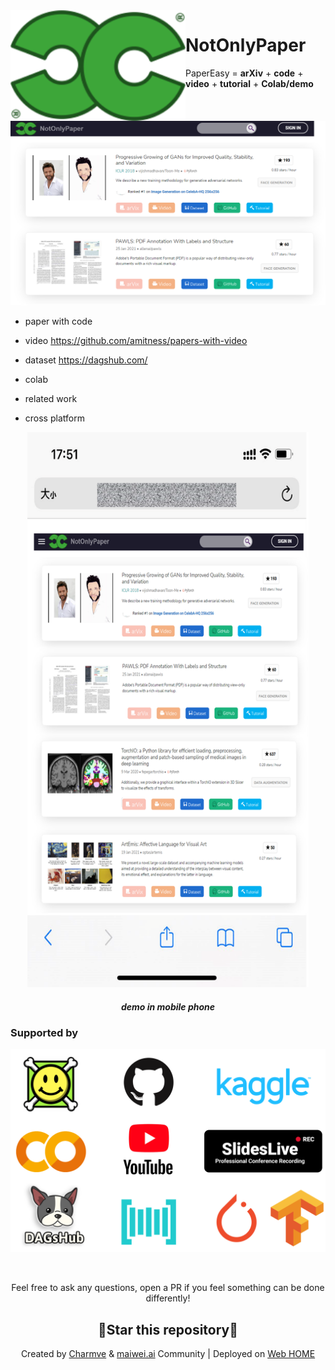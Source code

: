 <img src="logo.png" align="left" alt="NotOnlyPaper" width="280"/>

# NotOnlyPaper
PaperEasy = <b>arXiv</b> + <b>code</b> + <b>video</b> + <b>tutorial</b> + <b>Colab/demo</b>

<p align="center">
   <img src="demo.png" alt="demo" >
</p>

- paper with code

- video https://github.com/amitness/papers-with-video

- dataset https://dagshub.com/

- colab 

- related work

- cross platform

<p align="center">
   <img src="demo_mobile.png" width="450px" alt="demo_mobile" >
</p>

<div align="center">
<h5>demo in mobile phone</h5>
</div>
   
### Supported by

<p align="center">
   <img src="supportedby.png" width="566px" alt="Supported By">
</p>

<br>
<p align="center">Feel free to ask any questions, open a PR if you feel something can be done differently!</p>
<h2 align="center">🌟Star this repository🌟</h2>
<p align="center">Created by <a href="https://github.com/Charmve">Charmve</a> & <a href="https://github.com/MaiweiAI">maiwei.ai</a> Community | Deployed on <a href="https://gradio.app/g/BackgroundMattingV2">Web HOME</a></p>
